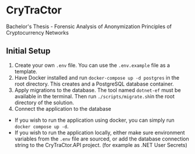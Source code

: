 # CryTraCtor
Bachelor's Thesis - Forensic Analysis of Anonymization Principles of Cryptocurrency Networks

## Initial Setup
1. Create your own `.env` file. You can use the `.env.example` file as a template.
2. Have Docker installed and run `docker-compose up -d postgres` in the root directory. This creates and a PostgreSQL 
database container.
3. Apply migrations to the database. The tool named `dotnet-ef` must be available in the terminal.
Then run `./scripts/migrate.sh`in the root directory of the solution.
4. Connect the application to the database
- If you wish to run the application using docker, you can simply run `docker compose up -d`.
- If you wish to run the application locally, either make sure environment variables from the `.env` file are sourced, 
or add the database connection string to the CryTraCtor.API project. (for example as .NET User Secrets)